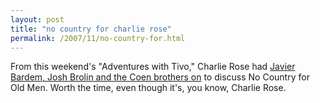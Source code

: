 ```yaml
---
layout: post
title: "no country for charlie rose"
permalink: /2007/11/no-country-for.html
---
```


<p>From this weekend's &quot;Adventures with Tivo,&quot; Charlie Rose had <a href="http://www.charlierose.com/shows/2007/11/16/1/a-discussion-about-the-film-no-country-for-old-men">Javier Bardem, Josh Brolin and the Coen brothers on</a> to discuss No Country for Old Men. Worth the time, even though it's, you know, Charlie Rose.</p>


